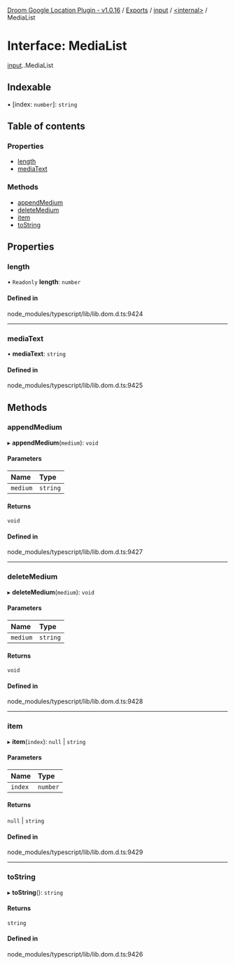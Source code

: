 [Droom Google Location Plugin - v1.0.16](../README.md) / [Exports](../modules.md) / [input](../modules/input.md) / [<internal\>](../modules/input._internal_.md) / MediaList

# Interface: MediaList

[input](../modules/input.md).[<internal>](../modules/input._internal_.md).MediaList

## Indexable

▪ [index: `number`]: `string`

## Table of contents

### Properties

- [length](input._internal_.MediaList.md#length)
- [mediaText](input._internal_.MediaList.md#mediatext)

### Methods

- [appendMedium](input._internal_.MediaList.md#appendmedium)
- [deleteMedium](input._internal_.MediaList.md#deletemedium)
- [item](input._internal_.MediaList.md#item)
- [toString](input._internal_.MediaList.md#tostring)

## Properties

### length

• `Readonly` **length**: `number`

#### Defined in

node_modules/typescript/lib/lib.dom.d.ts:9424

___

### mediaText

• **mediaText**: `string`

#### Defined in

node_modules/typescript/lib/lib.dom.d.ts:9425

## Methods

### appendMedium

▸ **appendMedium**(`medium`): `void`

#### Parameters

| Name | Type |
| :------ | :------ |
| `medium` | `string` |

#### Returns

`void`

#### Defined in

node_modules/typescript/lib/lib.dom.d.ts:9427

___

### deleteMedium

▸ **deleteMedium**(`medium`): `void`

#### Parameters

| Name | Type |
| :------ | :------ |
| `medium` | `string` |

#### Returns

`void`

#### Defined in

node_modules/typescript/lib/lib.dom.d.ts:9428

___

### item

▸ **item**(`index`): ``null`` \| `string`

#### Parameters

| Name | Type |
| :------ | :------ |
| `index` | `number` |

#### Returns

``null`` \| `string`

#### Defined in

node_modules/typescript/lib/lib.dom.d.ts:9429

___

### toString

▸ **toString**(): `string`

#### Returns

`string`

#### Defined in

node_modules/typescript/lib/lib.dom.d.ts:9426
